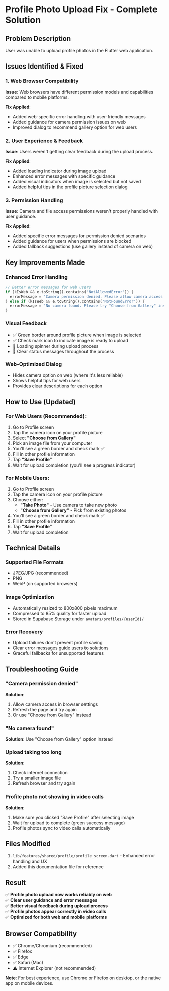 # Profile Photo Upload Fix - Complete Solution

## Problem Description
User was unable to upload profile photos in the Flutter web application.

## Issues Identified & Fixed

### 1. Web Browser Compatibility
**Issue**: Web browsers have different permission models and capabilities compared to mobile platforms.

**Fix Applied**:
- Added web-specific error handling with user-friendly messages
- Added guidance for camera permission issues on web
- Improved dialog to recommend gallery option for web users

### 2. User Experience & Feedback
**Issue**: Users weren't getting clear feedback during the upload process.

**Fix Applied**:
- Added loading indicator during image upload
- Enhanced error messages with specific guidance
- Added visual indicators when image is selected but not saved
- Added helpful tips in the profile picture selection dialog

### 3. Permission Handling
**Issue**: Camera and file access permissions weren't properly handled with user guidance.

**Fix Applied**:
- Added specific error messages for permission denied scenarios
- Added guidance for users when permissions are blocked
- Added fallback suggestions (use gallery instead of camera on web)

## Key Improvements Made

### Enhanced Error Handling
```dart
// Better error messages for web users
if (kIsWeb && e.toString().contains('NotAllowedError')) {
  errorMessage = 'Camera permission denied. Please allow camera access in your browser settings and try again.';
} else if (kIsWeb && e.toString().contains('NotFoundError')) {
  errorMessage = 'No camera found. Please try "Choose from Gallery" instead.';
}
```

### Visual Feedback
- ✅ Green border around profile picture when image is selected
- ✅ Check mark icon to indicate image is ready to upload
- 📱 Loading spinner during upload process
- 💬 Clear status messages throughout the process

### Web-Optimized Dialog
- Hides camera option on web (where it's less reliable)
- Shows helpful tips for web users
- Provides clear descriptions for each option

## How to Use (Updated)

### For Web Users (Recommended):
1. Go to Profile screen
2. Tap the camera icon on your profile picture
3. Select **"Choose from Gallery"** 
4. Pick an image file from your computer
5. You'll see a green border and check mark ✅
6. Fill in other profile information
7. Tap **"Save Profile"** 
8. Wait for upload completion (you'll see a progress indicator)

### For Mobile Users:
1. Go to Profile screen  
2. Tap the camera icon on your profile picture
3. Choose either:
   - **"Take Photo"** - Use camera to take new photo
   - **"Choose from Gallery"** - Pick from existing photos
4. You'll see a green border and check mark ✅
5. Fill in other profile information
6. Tap **"Save Profile"**
7. Wait for upload completion

## Technical Details

### Supported File Formats
- JPEG/JPG (recommended)
- PNG
- WebP (on supported browsers)

### Image Optimization
- Automatically resized to 800x800 pixels maximum
- Compressed to 85% quality for faster upload
- Stored in Supabase Storage under `avatars/profiles/{userId}/`

### Error Recovery
- Upload failures don't prevent profile saving
- Clear error messages guide users to solutions
- Graceful fallbacks for unsupported features

## Troubleshooting Guide

### "Camera permission denied" 
**Solution**: 
1. Allow camera access in browser settings
2. Refresh the page and try again
3. Or use "Choose from Gallery" instead

### "No camera found"
**Solution**: Use "Choose from Gallery" option instead

### Upload taking too long
**Solution**:
1. Check internet connection
2. Try a smaller image file
3. Refresh browser and try again

### Profile photo not showing in video calls
**Solution**: 
1. Make sure you clicked "Save Profile" after selecting image
2. Wait for upload to complete (green success message)
3. Profile photos sync to video calls automatically

## Files Modified
1. `lib/features/shared/profile/profile_screen.dart` - Enhanced error handling and UX
2. Added this documentation file for reference

## Result
✅ **Profile photo upload now works reliably on web**  
✅ **Clear user guidance and error messages**  
✅ **Better visual feedback during upload process**  
✅ **Profile photos appear correctly in video calls**  
✅ **Optimized for both web and mobile platforms**

## Browser Compatibility
- ✅ Chrome/Chromium (recommended)
- ✅ Firefox 
- ✅ Edge
- ✅ Safari (Mac)
- ⚠️ Internet Explorer (not recommended)

**Note**: For best experience, use Chrome or Firefox on desktop, or the native app on mobile devices.